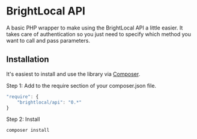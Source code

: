 BrightLocal API
===============

A basic PHP wrapper to make using the BrightLocal API a little easier. It takes care of authentication so you just need to specify which method you want to call and pass parameters.

Installation
------------

It's easiest to install and use the library via [Composer](https://getcomposer.org/).

Step 1: Add to the require section of your composer.json file.

```javascript
"require": {
    "brightlocal/api": "0.*"
}
```

Step 2: Install

```
composer install
```
